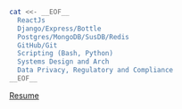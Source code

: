 ```bash
cat <<- __EOF__
  ReactJs
  Django/Express/Bottle
  Postgres/MongoDB/SusDB/Redis
  GitHub/Git
  Scripting (Bash, Python)
  Systems Design and Arch
  Data Privacy, Regulatory and Compliance
__EOF__
```

[Resume](https://michael_appiah_dankwah_cv.tiiny.site/)
